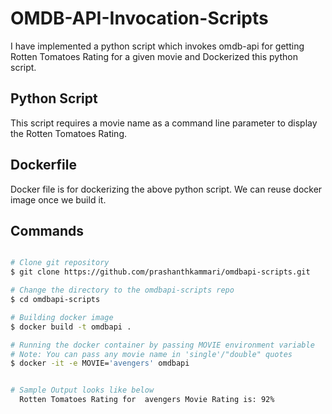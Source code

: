 # OMDB-API-Invocation-Scripts
I have implemented a python script which invokes omdb-api for getting Rotten Tomatoes Rating for a given movie and Dockerized this python script.

## Python Script
This script requires a movie name as a command line parameter to display the Rotten Tomatoes Rating.

## Dockerfile
Docker file is for dockerizing the above python script. We can reuse docker image once we build it.
## Commands
```bash

# Clone git repository
$ git clone https://github.com/prashanthkammari/omdbapi-scripts.git

# Change the directory to the omdbapi-scripts repo
$ cd omdbapi-scripts

# Building docker image
$ docker build -t omdbapi . 

# Running the docker container by passing MOVIE environment variable
# Note: You can pass any movie name in 'single'/"double" quotes
$ docker -it -e MOVIE='avengers' omdbapi


# Sample Output looks like below 
  Rotten Tomatoes Rating for  avengers Movie Rating is: 92%

```